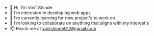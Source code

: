 - 👋 Hi, I’m Vinit Shinde
- 👀 I’m interested in developing web apps
- 🌱 I’m currently learning for new project's to work on
- 💞️ I’m looking to collaborate on anything that aligns with my interest's
- 📫 Reach me at vinitshinde612@gmail.com

<!---
MrD3V1Ls/MrD3V1Ls is a ✨ special ✨ repository because its `README.md` (this file) appears on your GitHub profile.
You can click the Preview link to take a look at your changes.
--->
